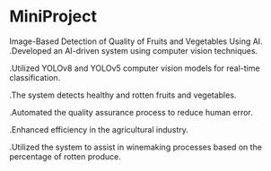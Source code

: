 # MiniProject
 Image-Based Detection of Quality of Fruits and Vegetables Using AI.
.Developed an AI-driven system using computer vision techniques.

.Utilized YOLOv8 and YOLOv5 computer vision models for real-time classification.

.The system detects healthy and rotten fruits and vegetables.

.Automated the quality assurance process to reduce human error.

.Enhanced efficiency in the agricultural industry.

.Utilized the system to assist in winemaking processes based on the percentage of rotten produce.

